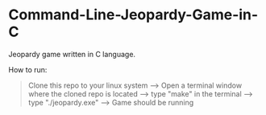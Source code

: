 # Command-Line-Jeopardy-Game-in-C
Jeopardy game written in C language.

How to run:
> Clone this repo to your linux system
 --> Open a terminal window where the cloned repo is located
 --> type "make" in the terminal
 --> type "./jeopardy.exe"
 --> Game should be running
